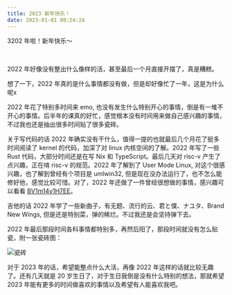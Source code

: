 ```yaml
---
title: 2023 新年快乐！
date: 2023-01-01 00:24:24
---
```


3202 年啦！新年快乐～

<!-- more -->


<link rel="stylesheet" href="https://fastly.jsdelivr.net/npm/aplayer/dist/APlayer.min.css">
<script src="https://fastly.jsdelivr.net/npm/aplayer/dist/APlayer.min.js"></script>
<script src="https://fastly.jsdelivr.net/npm/meting@2/dist/Meting.min.js"></script>
<meting-js server="netease" type="song" id="1945291947"></meting-js>
<br/>

2022 年好像没有整出什么像样的活，甚至最后一个月直接开摆了，真是糟糕。

想了一下，2022 年真的是什么事情都没有做，但是却好像忙了一年，这是为什么呢x

2022 年花了特别多时间来 emo, 也没有发生什么特别开心的事情，倒是有一堆不开心的事情。后半年的课真的好忙，感觉根本没有时间用来做自己感兴趣的事情，不过我也还是抽出很多时间贴了很多瓷砖。

关于写代码的话 2022 年确实没有干什么，值得一提的也就最后几个月花了挺多时间阅读了 kernel 的代码，加深了对 linux 内核空间的了解。2022 年写了一些 Rust 代码，大部分时间还是在写 Nix 和 TypeScript。最后几天对 risc-v 产生了点兴趣，正在啃 risc-v 的规范。2022 年了解到了 User Mode Linux, 对这个很感兴趣，也了解到曾经有个项目是 umlwin32, 但是现在没办法运行了，也不怎么能修好他，感觉比较可惜。对了，2022 年还做了一件曾经很想做的事情，感兴趣可以看看 [BV1m14y1H7EE](https://www.bilibili.com/video/BV1m14y1H7EE)。

吉他的话 2022 年学了一些新曲子，有无题、流行的云、君と僕、ナユタ、Brand New Wings, 但是还是特别菜，弹的稀烂。不过我还是会坚持弹下去。

2022 年最后那段时间各科事情都特别多，再然后阳了，那段时间就没有怎么贴瓷，附一张瓷砖图：

![瓷砖](/img/7.png)

对于 2023 年的话，希望能整点什么大活，再像 2022 年这样的话就比较无趣了。还有几天就是 20 岁生日了，对于生日我倒是没有什么特别的想法，那就希望 2023 年能有更多的时间做喜欢的事情以及希望有人能喜欢我吧。
